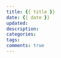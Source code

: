 ```yaml
---
title: {{ title }}
date: {{ date }}
updated: 
description:
categories:
tags:
comments: true
---
```

